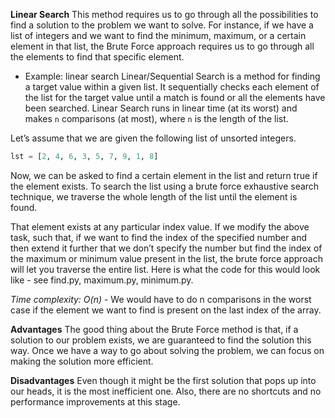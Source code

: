 **Linear Search**
This method requires us to go through all the possibilities to find a solution to the problem we want to solve. For instance, if we have a list of integers and we want to find the minimum, maximum, or a certain element in that list, the Brute Force approach requires us to go through all the elements to find that specific element.


- Example: linear search
Linear/Sequential Search is a method for finding a target value within a given list. It sequentially checks each element of the list for the target value until a match is found or all the elements have been searched. Linear Search runs in linear time (at its worst) and makes `n` comparisons (at most), where `n` is the length of the list.

Let’s assume that we are given the following list of unsorted integers.

```python
lst = [2, 4, 6, 3, 5, 7, 9, 1, 8]
```
Now, we can be asked to find a certain element in the list and return true if the element exists. To search the list using a brute force exhaustive search technique, we traverse the whole length of the list until the element is found.

That element exists at any particular index value. If we modify the above task, such that, if we want to find the index of the specified number and then extend it further that we don’t specify the number but find the index of the maximum or minimum value present in the list, the brute force approach will let you traverse the entire list. Here is what the code for this would look like - see find.py, maximum.py, minimum.py.

*Time complexity: O(n)* - We would have to do n comparisons in the worst case if the element we want to find is present on the last index of the array.

**Advantages**
The good thing about the Brute Force method is that, if a solution to our problem exists, we are guaranteed to find the solution this way. Once we have a way to go about solving the problem, we can focus on making the solution more efficient.

**Disadvantages**
Even though it might be the first solution that pops up into our heads, it is the most inefficient one. Also, there are no shortcuts and no performance improvements at this stage.